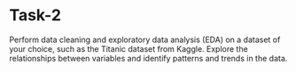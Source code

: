 # Task-2

Perform data cleaning and exploratory data analysis (EDA) on a dataset of your choice, such as the Titanic dataset from Kaggle. Explore the relationships between variables and identify patterns and trends in the data.
